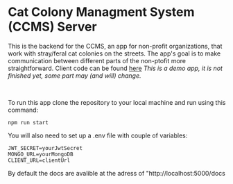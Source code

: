 # Cat Colony Managment System (CCMS) Server

This is the backend for the CCMS, an app for non-profit organizations, that work with stray/feral cat colonies on the streets. The app's goal is to make communication between different parts of the non-ptofit more straightforward. Client code can be found [here](https://github.com/CrazyReborn/ccms-client)
*This is a demo app, it is not finished yet, some part may (and will) change.*

<br>

To run this app clone the repository to your local machine and run using this command:
```
npm run start
```
You will also need to set up a .env file with couple of variables:
```
JWT_SECRET=yourJwtSecret
MONGO_URL=yourMongoDB
CLIENT_URL=clientUrl
```
By default the docs are avalible at the adress of "http://localhost:5000/docs